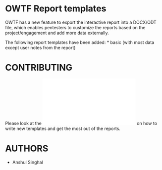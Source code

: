 OWTF Report templates
===

OWTF has a new feature to export the interactive report into a DOCX/ODT file, which enables pentesters to customize the reports
based on the project/engagement and add more data externally.

The following report templates have been added:
    *  basic (with most data except user notes from the report)



CONTRIBUTING
===

Please look at the ![guidelines](CONTRIBUTING.md) on how to write new templates and get the most out of the reports.



AUTHORS
===

* Anshul Singhal

